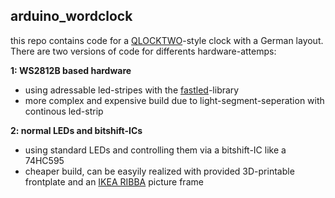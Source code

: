 ## arduino_wordclock

this repo contains code for a [QLOCKTWO](https://qlocktwo.com/de/)-style clock with a German layout.
There are two versions of code for differents hardware-attemps:

<B>1: WS2812B based hardware</B> 
* using adressable led-stripes with the [fastled](https://github.com/FastLED/FastLED)-library
* more complex and expensive build due to light-segment-seperation with continous led-strip

<B>2: normal LEDs and bitshift-ICs</B>
* using standard LEDs and controlling them via a bitshift-IC like a 74HC595
* cheaper build, can be easyily realized with provided 3D-printable frontplate and an [IKEA RIBBA](https://www.ikea.com/de/de/p/ribba-rahmen-weiss-00378403/) picture frame
